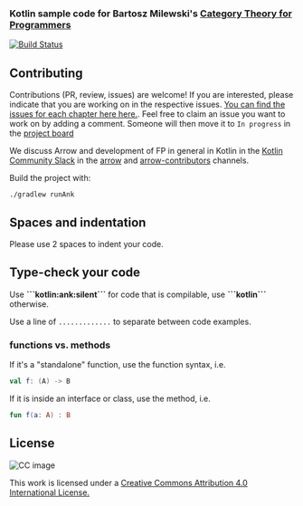 ### Kotlin sample code for Bartosz Milewski's [Category Theory for Programmers](https://bartoszmilewski.com/2014/10/28/category-theory-for-programmers-the-preface/)

[![Build Status](https://travis-ci.org/arrow-kt/Category-Theory-for-Programmers.kt.svg)](https://travis-ci.org/arrow-kt/Category-Theory-for-Programmers.kt)

## Contributing
Contributions (PR, review, issues) are welcome!
If you are interested, please indicate that you are working on in the respective issues. [You can find the issues for each chapter here here.](https://github.com/arrow-kt/Category-Theory-for-Programmers.kt/issues). Feel free to claim an issue you want to work on by adding a comment. Someone will then move it to `In progress` in the [project board](https://github.com/arrow-kt/Category-Theory-for-Programmers.kt/projects/1)

We discuss Arrow and development of FP in general in Kotlin in the
[Kotlin Community Slack](https://slack.kotlinlang.org) in the [arrow](https://kotlinlang.slack.com/messages/C5UPMM0A0) and [arrow-contributors](https://kotlinlang.slack.com/messages/C8UK6RTHU) channels. 

Build the project with:

```
./gradlew runAnk
```

## Spaces and indentation

Please use 2 spaces to indent your code.

## Type-check your code

Use **\`\`\`kotlin:ank:silent\`\`\`** for code that is compilable, use **\`\`\`kotlin\`\`\`** otherwise.

Use a line of `.............` to separate between code examples. 

### functions vs. methods

If it's a "standalone" function, use the function syntax, i.e.
```kotlin
val f: (A) -> B
```

If it is inside an interface or class, use the method, i.e.

```kotlin
fun f(a: A) : B
```

## License 

![CC image](https://i.creativecommons.org/l/by/4.0/88x31.png)

This work is licensed under a [Creative Commons Attribution 4.0 International License.](https://creativecommons.org/licenses/by/4.0/)
